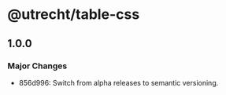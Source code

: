 # @utrecht/table-css

## 1.0.0

### Major Changes

- 856d996: Switch from alpha releases to semantic versioning.
